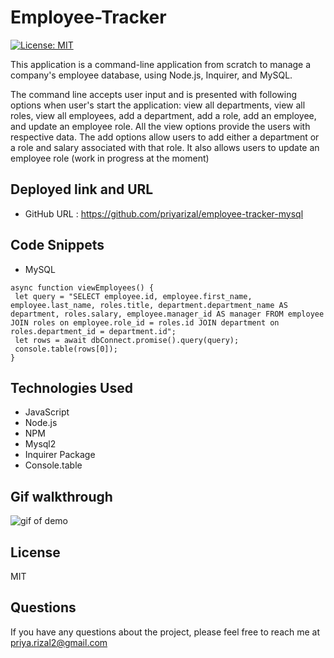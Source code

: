 # Employee-Tracker

[![License: MIT](https://img.shields.io/badge/License-MIT-yellow.svg)](https://opensource.org/licenses/MIT)


This application is a command-line application from scratch to manage a company's employee database, using Node.js, Inquirer, and MySQL. 

The command line accepts user input and is presented with following options when user's start the application: view all departments, view all roles, view all employees, add a department, add a role, add an employee, and update an employee role. All the view options provide the users with respective data. The add options allow users to add either a department or a role and salary associated with that role.
It also allows users to update an employee role (work in progress at the moment)


## Deployed link and URL 
- GitHub URL : https://github.com/priyarizal/employee-tracker-mysql


## Code Snippets
 - MySQL

 ```
 async function viewEmployees() {
  let query = "SELECT employee.id, employee.first_name, employee.last_name, roles.title, department.department_name AS department, roles.salary, employee.manager_id AS manager FROM employee JOIN roles on employee.role_id = roles.id JOIN department on roles.department_id = department.id";
  let rows = await dbConnect.promise().query(query);
  console.table(rows[0]);
}
 ```
## Technologies Used
- JavaScript
- Node.js
- NPM
- Mysql2
- Inquirer Package
- Console.table 


## Gif walkthrough
![gif of demo]()

## License
MIT


## Questions
If you have any questions about the project, please feel free to reach me at priya.rizal2@gmail.com